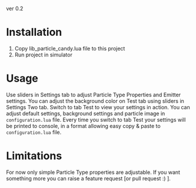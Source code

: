 ver 0.2

# Installation

1.  Copy lib_particle_candy.lua file to this project
2.  Run project in simulator

# Usage

Use sliders in Settings tab to adjust Particle Type Properties and Emitter settings.
You can adjust the background color on Test tab using sliders in Settings Two tab.
Switch to tab Test to view your settings in action.
You can adjust default settings, background settings and particle image in `configuration.lua` file.
Every time you switch to tab Test your settings will be printed to console, in a format allowing easy copy & paste to `configuration.lua` file.

# Limitations

For now only simple Particle Type properties are adjustable. If you want something more you can raise a feature request [or pull request :) ].

